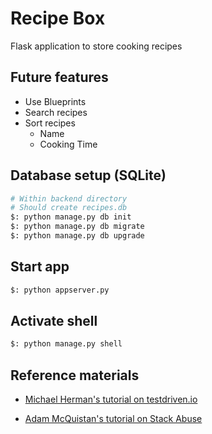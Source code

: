 Recipe Box
==========================
Flask application to store cooking recipes


Future features
---------------
- Use Blueprints
- Search recipes
- Sort recipes
    - Name
    - Cooking Time

Database setup (SQLite)
---------------
```bash
# Within backend directory
# Should create recipes.db
$: python manage.py db init
$: python manage.py db migrate
$: python manage.py db upgrade
```

Start app
---------------
```bash
$: python appserver.py
```

Activate shell
---------------
```bash
$: python manage.py shell
```

Reference materials
---------------
- [Michael Herman's tutorial on testdriven.io](https://testdriven.io/blog/developing-a-single-page-app-with-flask-and-vuejs/ "Michael Herman's Tutorial")

- [Adam McQuistan's tutorial on Stack Abuse](https://stackabuse.com/single-page-apps-with-vue-js-and-flask-restful-api-with-flask/ "Adam McQuistan's Tutorial")
